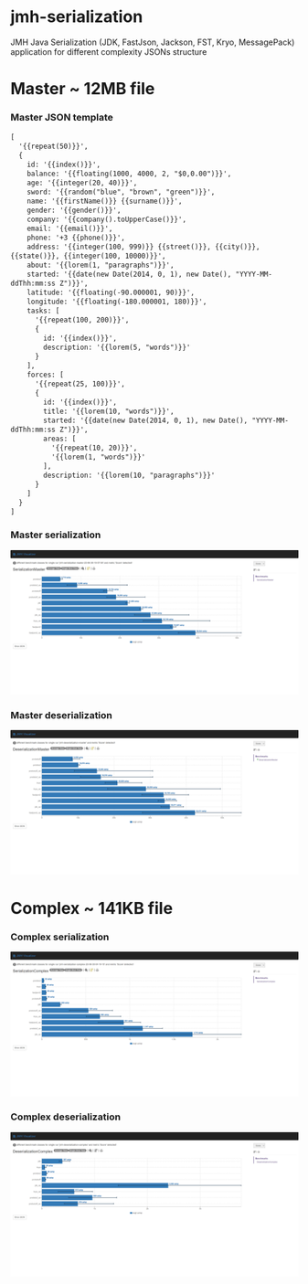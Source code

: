 # jmh-serialization

JMH Java Serialization (JDK, FastJson, Jackson, FST, Kryo, MessagePack) application for different complexity JSONs structure

# Master ~ 12MB file
### Master JSON template

    [
      '{{repeat(50)}}',
      {
        id: '{{index()}}',
        balance: '{{floating(1000, 4000, 2, "$0,0.00")}}',
        age: '{{integer(20, 40)}}',
        sword: '{{random("blue", "brown", "green")}}',
        name: '{{firstName()}} {{surname()}}',
        gender: '{{gender()}}',
        company: '{{company().toUpperCase()}}',
        email: '{{email()}}',
        phone: '+3 {{phone()}}',
        address: '{{integer(100, 999)}} {{street()}}, {{city()}}, {{state()}}, {{integer(100, 10000)}}',
        about: '{{lorem(1, "paragraphs")}}',
        started: '{{date(new Date(2014, 0, 1), new Date(), "YYYY-MM-ddThh:mm:ss Z")}}',
        latitude: '{{floating(-90.000001, 90)}}',
        longitude: '{{floating(-180.000001, 180)}}',
        tasks: [
          '{{repeat(100, 200)}}',
          {
            id: '{{index()}}',
            description: '{{lorem(5, "words")}}'
          }
        ],
        forces: [
          '{{repeat(25, 100)}}',
          {
            id: '{{index()}}',
            title: '{{lorem(10, "words")}}',
            started: '{{date(new Date(2014, 0, 1), new Date(), "YYYY-MM-ddThh:mm:ss Z")}}',
            areas: [
              '{{repeat(10, 20)}}',
              '{{lorem(1, "words")}}'
            ],
            description: '{{lorem(10, "paragraphs")}}'
          }
        ]
      }
    ]

### Master serialization

<p align="center">
	<img src="https://github.com/oyy2000/tech1-benchmarks/blob/master/jmh-serialization/img/SerMaster.png?raw=true" alt=""/>
</p>

### Master deserialization

<p align="center">
	<img src="https://github.com/oyy2000/tech1-benchmarks/blob/master/jmh-serialization/img/DesrMaster.png?raw=true" alt=""/>
</p>




# Complex ~ 141KB file

### Complex serialization

<p align="center">
	<img src="https://github.com/oyy2000/tech1-benchmarks/blob/master/jmh-serialization/img/SerComplex.png?raw=true" alt=""/>
</p>

### Complex deserialization

<p align="center">
	<img src="https://github.com/oyy2000/tech1-benchmarks/blob/master/jmh-serialization/img/DesrComplex.png?raw=true" alt=""/>
</p>

